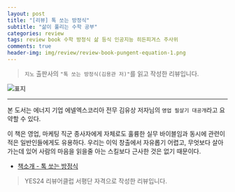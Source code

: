 ```yaml
---  
layout: post  
title: "[리뷰] 톡 쏘는 방정식"  
subtitle: "삶이 풀리는 수학 공부"  
categories: review  
tags: review book 수학 방정식 삶 등식 인공지능 히든피겨스 주사위
comments: true  
header-img: img/review/review-book-pungent-equation-1.png
---  
```

  
> `지노` 출판사의 `"톡 쏘는 방정식(김용관 저)"`를 읽고 작성한 리뷰입니다.  

![표지](https://theorydb.github.io/assets/img/review/review-book-pungent-equation-1.png)  

---

본 도서는 에너지 기업 에넬엑스코리아 전무 김유상 저자님의 `영업 필살기 대공개`라고 요약할 수 있다.

이 책은 영업, 마케팅 직군 종사자에게 자체로도 훌륭한 실무 바이블임과 동시에 관련이 적은 일반인들에게도 유용하다. 우리는 이익 창출에서 자유롭기 어렵고, 무엇보다 살아가는데 있어 사람의 마음을 읽을줄 아는 스킬보다 근사한 것은 없기 때문이다.


* [책소개 - 톡 쏘는 방정식](http://www.yes24.com/Product/goods/91072396)

> YES24 리뷰어클럽 서평단 자격으로 작성한 리뷰입니다.